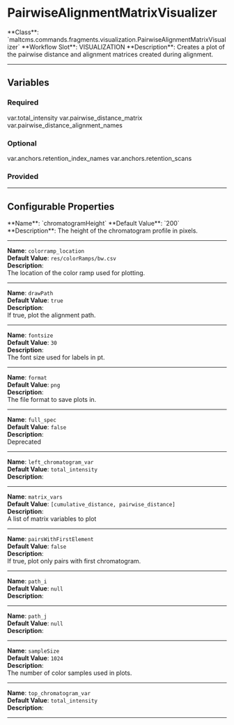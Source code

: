 <h1>PairwiseAlignmentMatrixVisualizer</h1>
**Class**: `maltcms.commands.fragments.visualization.PairwiseAlignmentMatrixVisualizer`  
**Workflow Slot**: VISUALIZATION  
**Description**: Creates a plot of the pairwise distance and alignment matrices created during alignment.  

---

<h2>Variables</h2>
<h3>Required</h3>
	var.total_intensity
	var.pairwise_distance_matrix
	var.pairwise_distance_alignment_names

<h3>Optional</h3>
	var.anchors.retention_index_names
	var.anchors.retention_scans

<h3>Provided</h3>


---

<h2>Configurable Properties</h2>
**Name**: `chromatogramHeight`  
**Default Value**: `200`  
**Description**:  
The height of the chromatogram profile in pixels.  

---

**Name**: `colorramp_location`  
**Default Value**: `res/colorRamps/bw.csv`  
**Description**:  
The location of the color ramp used for plotting.  

---

**Name**: `drawPath`  
**Default Value**: `true`  
**Description**:  
If true, plot the alignment path.  

---

**Name**: `fontsize`  
**Default Value**: `30`  
**Description**:  
The font size used for labels in pt.  

---

**Name**: `format`  
**Default Value**: `png`  
**Description**:  
The file format to save plots in.  

---

**Name**: `full_spec`  
**Default Value**: `false`  
**Description**:  
Deprecated  

---

**Name**: `left_chromatogram_var`  
**Default Value**: `total_intensity`  
**Description**:  
  

---

**Name**: `matrix_vars`  
**Default Value**: `[cumulative_distance, pairwise_distance]`  
**Description**:  
A list of matrix variables to plot  

---

**Name**: `pairsWithFirstElement`  
**Default Value**: `false`  
**Description**:  
If true, plot only pairs with first chromatogram.  

---

**Name**: `path_i`  
**Default Value**: `null`  
**Description**:  
  

---

**Name**: `path_j`  
**Default Value**: `null`  
**Description**:  
  

---

**Name**: `sampleSize`  
**Default Value**: `1024`  
**Description**:  
The number of color samples used in plots.  

---

**Name**: `top_chromatogram_var`  
**Default Value**: `total_intensity`  
**Description**:  
  

---


